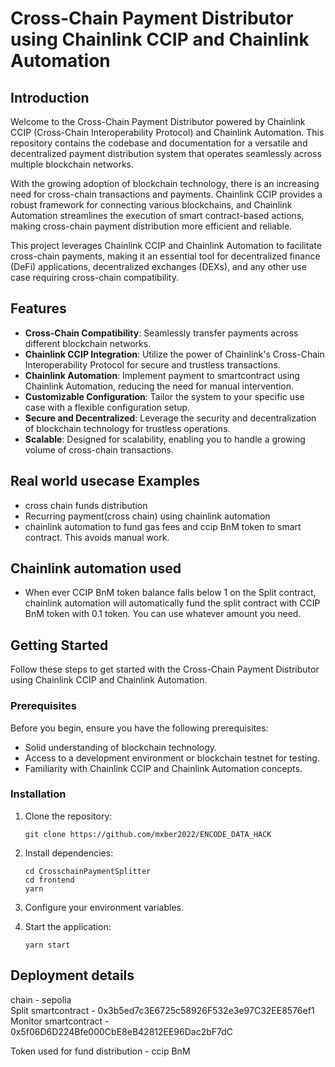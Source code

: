 # Cross-Chain Payment Distributor using Chainlink CCIP and Chainlink Automation


## Introduction

Welcome to the Cross-Chain Payment Distributor powered by Chainlink CCIP (Cross-Chain Interoperability Protocol) and Chainlink Automation. This repository contains the codebase and documentation for a versatile and decentralized payment distribution system that operates seamlessly across multiple blockchain networks.

With the growing adoption of blockchain technology, there is an increasing need for cross-chain transactions and payments. Chainlink CCIP provides a robust framework for connecting various blockchains, and Chainlink Automation streamlines the execution of smart contract-based actions, making cross-chain payment distribution more efficient and reliable.

This project leverages Chainlink CCIP and Chainlink Automation to facilitate cross-chain payments, making it an essential tool for decentralized finance (DeFi) applications, decentralized exchanges (DEXs), and any other use case requiring cross-chain compatibility.

## Features

- **Cross-Chain Compatibility**: Seamlessly transfer payments across different blockchain networks.
- **Chainlink CCIP Integration**: Utilize the power of Chainlink's Cross-Chain Interoperability Protocol for secure and trustless transactions.
- **Chainlink Automation**: Implement payment to smartcontract using Chainlink Automation, reducing the need for manual intervention.
- **Customizable Configuration**: Tailor the system to your specific use case with a flexible configuration setup.
- **Secure and Decentralized**: Leverage the security and decentralization of blockchain technology for trustless operations.
- **Scalable**: Designed for scalability, enabling you to handle a growing volume of cross-chain transactions.

## Real world usecase Examples

- cross chain funds distribution
- Recurring payment(cross chain) using chainlink automation
- chainlink automation to fund gas fees and ccip BnM token to smart contract. This avoids manual work.

## Chainlink automation used
- When ever CCIP BnM token balance falls below 1 on the Split contract, chainlink automation will automatically fund the split contract with CCIP BnM token with 0.1 token. You can use whatever amount you need.


## Getting Started

Follow these steps to get started with the Cross-Chain Payment Distributor using Chainlink CCIP and Chainlink Automation.

### Prerequisites

Before you begin, ensure you have the following prerequisites:

- Solid understanding of blockchain technology.
- Access to a development environment or blockchain testnet for testing.
- Familiarity with Chainlink CCIP and Chainlink Automation concepts.

### Installation

1. Clone the repository:

   ```shell
   git clone https://github.com/mxber2022/ENCODE_DATA_HACK
   ```

2. Install dependencies:

   ```shell
   cd CrosschainPaymentSplitter
   cd frontend
   yarn
   ```

3. Configure your environment variables.

4. Start the application:

   ```shell
   yarn start
   ```


## Deployment details

chain - sepolia <br>
Split smartcontract - 0x3b5ed7c3E6725c58926F532e3e97C32EE8576ef1 <br>
Monitor smartcontract - 0x5f06D6D224Bfe000CbE8eB42812EE96Dac2bF7dC <br>

Token used for fund distribution - ccip BnM
